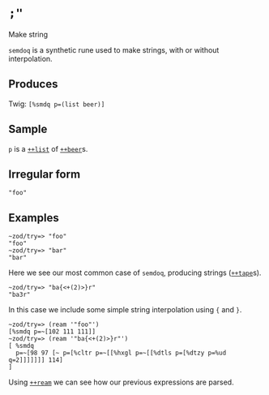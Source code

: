 `;"`
====

Make string

`semdoq` is a synthetic rune used to make strings, with or
without interpolation.

Produces
--------

Twig: `[%smdq p=(list beer)]`

Sample
------

`p` is a [`++list`]() of [`++beer`]()s.

Irregular form
--------------

    "foo"

Examples
--------

    ~zod/try=> "foo"
    "foo"
    ~zod/try=> "bar"
    "bar"

Here we see our most common case of `semdoq`, producing strings ([`++tape`]()s).

    ~zod/try=> "ba{<+(2)>}r"
    "ba3r"

In this case we include some simple string interpolation using `{` and
`}`.

    ~zod/try=> (ream '"foo"')
    [%smdq p=~[102 111 111]]
    ~zod/try=> (ream '"ba{<+(2)>}r"')
    [ %smdq
      p=~[98 97 [~ p=[%cltr p=~[[%hxgl p=~[[%dtls p=[%dtzy p=%ud q=2]]]]]]] 114]
    ]

Using [`++ream`]() we can see how our previous expressions are parsed.
